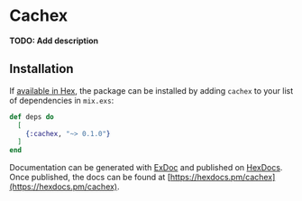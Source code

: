 # Cachex

**TODO: Add description**

## Installation

If [available in Hex](https://hex.pm/docs/publish), the package can be installed
by adding `cachex` to your list of dependencies in `mix.exs`:

```elixir
def deps do
  [
    {:cachex, "~> 0.1.0"}
  ]
end
```

Documentation can be generated with [ExDoc](https://github.com/elixir-lang/ex_doc)
and published on [HexDocs](https://hexdocs.pm). Once published, the docs can
be found at [https://hexdocs.pm/cachex](https://hexdocs.pm/cachex).

